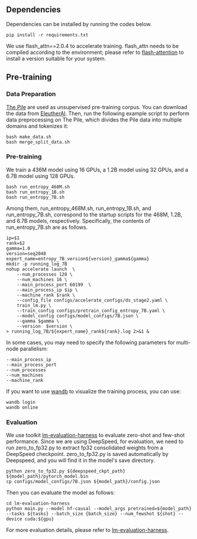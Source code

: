 ## Dependencies

Dependencies can be installed by running the codes below. 
```
pip install -r requirements.txt
```
We use flash_attn==2.0.4 to accelerate training. flash_attn needs to be compiled according to the environment; please refer to [flash-attention](https://github.com/Dao-AILab/flash-attention) to install a version suitable for your system.

## Pre-training

### Data Preparation

[The Pile](https://arxiv.org/abs/2101.00027) are used as unsupervised pre-training corpus. You can download the data from [EleutherAI](https://pile.eleuther.ai). Then, run the following example script to perform data preprocessing on The Pile, which divides the Pile data into multiple domains and tokenizes it:

```
bash make_data.sh
bash merge_split_data.sh
```

### Pre-training

We train a 436M model using 16 GPUs, a 1.2B model using 32 GPUs, and a 6.7B model using 128 GPUs.
```
bash run_entropy_468M.sh 
bash run_entropy_1B.sh
bash run_entropy_7B.sh
```
Among them, run_entropy_468M.sh, run_entropy_1B.sh, and run_entropy_7B.sh, correspond to the startup scripts for the 468M, 1.2B, and 6.7B models, respectively. Specifically, the contents of run_entropy_7B.sh are as follows.
```
ip=$1
rank=$2
gamma=1.0
version=seq2048
expert_name=entropy_7B_version${version}_gamma${gamma}
mkdir -p running_log_7B
nohup accelerate launch  \
    --num_processes 128 \
    --num_machines 16 \
    --main_process_port 60199  \
    --main_process_ip $ip \
    --machine_rank $rank \
    --config_file configs/accelerate_configs/ds_stage2.yaml \
    train_lm.py \
    --train_config configs/pretrain_config_entropy_7B.yaml \
    --model_config configs/model_configs/7B.json \
    --gamma $gamma \
    --version  $version \
> running_log_7B/${expert_name}_rank${rank}.log 2>&1 &

```
In some cases, you may need to specify the following parameters for multi-node parallelism:
```
--main_process_ip
--main_process_port
--num_processes
--num_machines
--machine_rank
```

If you want to use [wandb](https://wandb.ai/) to visualize the training process, you can use:
```
wandb login
wandb online
```

### Evaluation

We use toolkit [lm-evaluation-harness](https://github.com/EleutherAI/lm-evaluation-harness) to evaluate zero-shot and few-shot performance. Since we are using DeepSpeed, for evaluation, we need to run zero_to_fp32.py to extract fp32 consolidated weights from a DeepSpeed checkpoint. zero_to_fp32.py is saved automatically by Deepspeed, and you will find it in the model's save directory.
```
python zero_to_fp32.py ${deepspeed_ckpt_path} ${model_path}/pytorch_model.bin
cp configs/model_configs/7B.json ${model_path}/config.json
```
Then you can evaluate the model as follows:
```
cd lm-evaluation-harness
python main.py --model hf-causal --model_args pretrained=${model_path} --tasks ${tasks} --batch_size {batch_size} --num_fewshot ${shot} --device cuda:${gpu} 
```
For more evaluation details, please refer to [lm-evaluation-harness](https://github.com/EleutherAI/lm-evaluation-harness).


